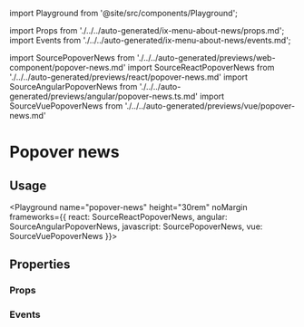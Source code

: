 import Playground from '@site/src/components/Playground';

import Props from './../../auto-generated/ix-menu-about-news/props.md';
import Events from './../../auto-generated/ix-menu-about-news/events.md';

import SourcePopoverNews from './../../auto-generated/previews/web-component/popover-news.md'
import SourceReactPopoverNews from './../../auto-generated/previews/react/popover-news.md'
import SourceAngularPopoverNews from './../../auto-generated/previews/angular/popover-news.ts.md'
import SourceVuePopoverNews from './../../auto-generated/previews/vue/popover-news.md'

# Popover news

## Usage

<Playground
name="popover-news" height="30rem" noMargin
frameworks={{
  react: SourceReactPopoverNews,
  angular: SourceAngularPopoverNews,
  javascript: SourcePopoverNews,
  vue: SourceVuePopoverNews
}}>
</Playground>

## Properties

### Props

<Props />

### Events

<Events />
